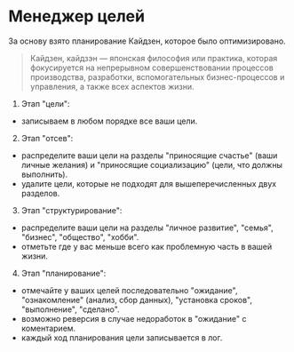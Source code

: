 # Менеджер целей

За основу взято планирование Кайдзен, которое было оптимизировано.

> Кайдзен, кайдзэн — японская философия или практика, которая фокусируется на непрерывном совершенствовании процессов производства, разработки, вспомогательных бизнес-процессов и управления, а также всех аспектов жизни.

1. Этап "цели":
- записываем в любом порядке все ваши цели.
2. Этап "отсев":
- распределите ваши цели на разделы "приносящие счастье" (ваши личные желания) и "приносящие социализацию" (цели, что должны выполнить).
- удалите цели, которые не подходят для вышеперечисленных двух разделов.
3. Этап "структурирование":
- распределите ваши цели на разделы "личное развитие", "семья", "бизнес", "общество", "хобби".
- отметьте где у вас меньше всего как проблемную часть в вашей жизни.
4. Этап "планирование":
- отмечайте у ваших целей последовательно "ожидание", "ознакомление" (анализ, сбор данных), "установка сроков", "выполнение", "сделано".
- возможно реверсия в случае недоработок в "ожидание" с коментарием.
- каждый ход планирования цели записывается в лог.
